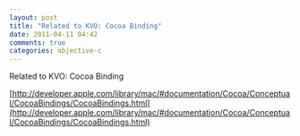 ```yaml
---
layout: post
title: "Related to KVO: Cocoa Binding"
date: 2011-04-11 04:42
comments: true
categories: objective-c
---
```


Related to KVO: Cocoa Binding

[http://developer.apple.com/library/mac/#documentation/Cocoa/Conceptual/CocoaBindings/CocoaBindings.html](http://developer.apple.com/library/mac/#documentation/Cocoa/Conceptual/CocoaBindings/CocoaBindings.html)


